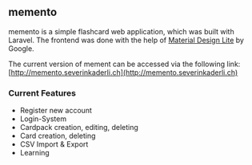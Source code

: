 ## memento
memento is a simple flashcard web application, which was built with Laravel. The frontend was done with the help of [Material Design Lite](https://github.com/google/material-design-lite) by Google.

The current version of mement can be accessed via the following link:
[http://memento.severinkaderli.ch](http://memento.severinkaderli.ch)

### Current Features
* Register new account
* Login-System
* Cardpack creation, editing, deleting
* Card creation, deleting
* CSV Import & Export
* Learning
